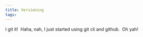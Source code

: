 ```yaml
---
title: Versioning
tags: 
---
```

I git it!  Haha, nah, I just started using git cli and github.  Oh yah!  
